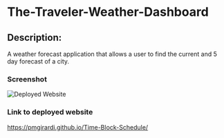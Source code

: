 
# The-Traveler-Weather-Dashboard

## Description:

A weather forecast application that allows a user to find the current and 5 day forecast of a city.

### Screenshot

![Deployed Website](/assets/images/Work%20Day%20Scheduler.gif)

### Link to deployed website

https://pmgirardi.github.io/Time-Block-Schedule/


